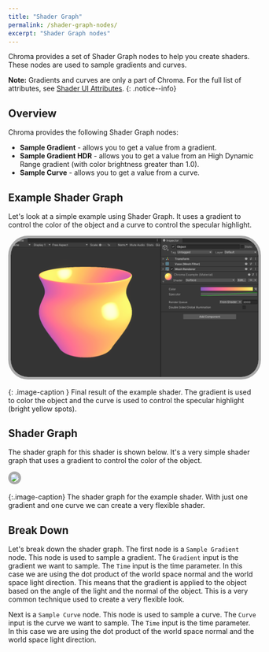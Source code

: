 ```yaml
---
title: "Shader Graph"
permalink: /shader-graph-nodes/
excerpt: "Shader Graph nodes"
---
```


Chroma provides a set of Shader Graph nodes to help you create shaders. These nodes are used to sample gradients and curves.

**Note:** Gradients and curves are only a part of Chroma. For the full list of attributes, see [Shader UI Attributes](/shader-ui-attributes/).
{: .notice--info}

## Overview

Chroma provides the following Shader Graph nodes:
* **Sample Gradient** - allows you to get a value from a gradient.
* **Sample Gradient HDR** - allows you to get a value from an High Dynamic Range gradient (with color brightness greater than 1.0).
* **Sample Curve** - allows you to get a value from a curve.

## Example Shader Graph
Let's look at a simple example using Shader Graph. It uses a gradient to control the color of the object and a curve to control the specular highlight.

<img src="/assets/images/docs/code-shader-example.png" height="auto" width="800" style="border-style:solid; border-color:darkgray; border-width:thick; border-radius:1vh" />

{: .image-caption }
Final result of the example shader. The gradient is used to color the object and the curve is used to control the specular highlight (bright yellow spots).

## Shader Graph
The shader graph for this shader is shown below. It's a very simple shader graph that uses a gradient to control the color of the object.

<img src="/assets/images/docs/shader-graph-example.png" height="auto" width="800" style="border-style:solid; border-color:darkgray; border-width:thick; border-radius:1vh" />

{:.image-caption}
The shader graph for the example shader. With just one gradient and one curve we can create a very flexible shader.

## Break Down

Let's break down the shader graph. The first node is a `Sample Gradient` node. This node is used to sample a gradient. The `Gradient` input is the gradient we want to sample. The `Time` input is the time parameter. In this case we are using the dot product of the world space normal and the world space light direction. This means that the gradient is applied to the object based on the angle of the light and the normal of the object. This is a very common technique used to create a very flexible look.

Next is a `Sample Curve` node. This node is used to sample a curve. The `Curve` input is the curve we want to sample. The `Time` input is the time parameter. In this case we are using the dot product of the world space normal and the world space light direction.
